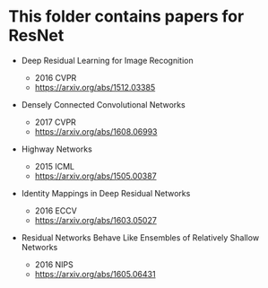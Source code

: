 # This folder contains papers for ResNet

- Deep Residual Learning for Image Recognition
    - 2016 CVPR
    - https://arxiv.org/abs/1512.03385

- Densely Connected Convolutional Networks
    - 2017 CVPR
    - https://arxiv.org/abs/1608.06993

- Highway Networks
    - 2015 ICML
    - https://arxiv.org/abs/1505.00387

- Identity Mappings in Deep Residual Networks
    - 2016 ECCV
    - https://arxiv.org/abs/1603.05027

- Residual Networks Behave Like Ensembles of Relatively Shallow Networks
    - 2016 NIPS
    - https://arxiv.org/abs/1605.06431
